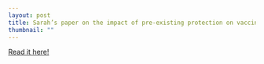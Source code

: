 ```yaml
---
layout: post
title: Sarah’s paper on the impact of pre-existing protection on vaccine responses is published in the Journal of Virology
thumbnail: ""
---
```


[Read it here!](http://jvi.asm.org/content/early/2015/01/08/JVI.02871-14)

